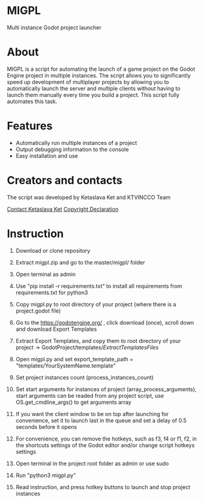 # MIGPL

Multi instance Godot project launcher

# About

MIGPL is a script for automating the launch of a game project on the Godot Engine project in multiple instances. The script allows you to significantly speed up development of multiplayer projects by allowing you to automatically launch the server and multiple clients without having to launch them manually every time you build a project. This script fully automates this task.

# Features

* Automatically run multiple instances of a project
* Output debugging information to the console
* Easy installation and use

# Creators and contacts

The script was developed by Ketaslava Ket and KTVINCCO Team

[Contact Ketaslava Ket](http://ktvincco.com/ketaslava/contacts/)
[Copyright Declaration](http://ktvincco.com/copyrightdeclaration/)

# Instruction

1. Download or clone repository

2. Extract migpl.zip and go to the master/migpl/ folder

3. Open terminal as admin

4. Use "pip install -r requirements.txt" to install all requirements from requirements.txt for python3

5. Copy migpl.py to root directory of your project (where there is a project.godot file)

6. Go to the https://godotengine.org/ , click download (once), scroll down and download Export Templates

7. Extract Export Templates, and copy them to root directory of your project -> GodotProject/templates/*ExtractTemplatesFiles*

8. Open migpl.py and set export_template_path = "templates/YourSystemName.template"

9. Set project instances count (process_instances_count)

10. Set start arguments for instances of project (array_process_arguments), start arguments can be readed from any project script, use OS.get_cmdline_args() to get arguments array

11. If you want the client window to be on top after launching for convenience, set it to launch last in the queue and set a delay of 0.5 seconds before it opens

12. For convenience, you can remove the hotkeys, such as f3, f4 or f1, f2, in the shortcuts settings of the Godot editor and/or change script hotkeys settings

13. Open terminal in the project root folder as admin or use sudo

14. Run "python3 migpl.py"

15. Read instruction, and press hotkey buttons to launch and stop project instances
